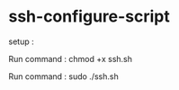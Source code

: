 # ssh-configure-script
setup : 
  
  Run command :  chmod +x ssh.sh
    
  Run command : sudo ./ssh.sh
